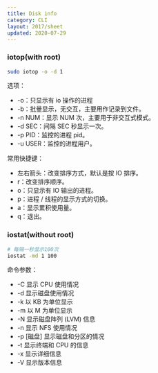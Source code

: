 ```yaml
---
title: Disk info
category: CLI
layout: 2017/sheet
updated: 2020-07-29
---
```


### iotop(with root)

```bash
sudo iotop -o -d 1
```

选项：

- -o：只显示有 io 操作的进程
- -b：批量显示，无交互，主要用作记录到文件。
- -n NUM：显示 NUM 次，主要用于非交互式模式。
- -d SEC：间隔 SEC 秒显示一次。
- -p PID：监控的进程 pid。
- -u USER：监控的进程用户。

常用快捷键：

- 左右箭头：改变排序方式，默认是按 IO 排序。
- r：改变排序顺序。
- o：只显示有 IO 输出的进程。
- p：进程 / 线程的显示方式的切换。
- a：显示累积使用量。
- q：退出。

### iostat(without root)

```bash
# 每隔一秒显示100次
iostat -md 1 100
```

命令参数：

- -C 显示 CPU 使用情况
- -d 显示磁盘使用情况
- -k 以 KB 为单位显示
- -m 以 M 为单位显示
- -N 显示磁盘阵列 (LVM) 信息
- -n 显示 NFS 使用情况
- -p [磁盘] 显示磁盘和分区的情况
- -t 显示终端和 CPU 的信息
- -x 显示详细信息
- -V 显示版本信息
